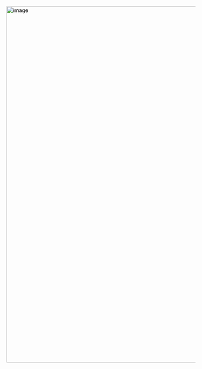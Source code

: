 <img width="946" alt="image" src="https://github.com/wittysam8382/weather-app/assets/101207674/1059a54b-f608-438a-b499-558ea8e8fe2d">
